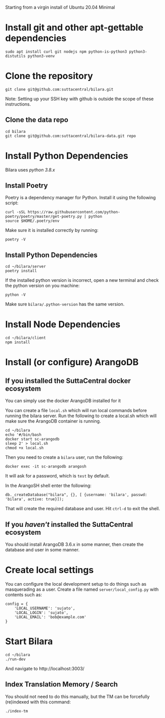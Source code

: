 Starting from a virgin install of Ubuntu 20.04 Minimal

# Install git and other apt-gettable dependencies

```
sudo apt install curl git nodejs npm python-is-python3 python3-distutils python3-venv

```

# Clone the repository

```
git clone git@github.com:suttacentral/bilara.git
```

Note: Setting up your SSH key with github is outside the scope of these instructions.

## Clone the data repo
```
cd bilara
git clone git@github.com:suttacentral/bilara-data.git repo

```

# Install Python Dependencies

Bilara uses *python 3.8.x*

## Install Poetry

Poetry is a dependency manager for Python. Install it using the following script:

```
curl -sSL https://raw.githubusercontent.com/python-poetry/poetry/master/get-poetry.py | python
source $HOME/.poetry/env
```

Make sure it is installed correctly by running:

```
poetry -V
```

## Install Python Dependencies

```
cd ~/bilara/server
poetry install
```

If the installed python version is incorrect, open a new terminal and check the python version on you machine:

```
python -V
```

Make sure `bilara/.python-version` has the same version.

# Install Node Dependencies

```
cd ~/bilara/client
npm install
```

# Install (or configure) ArangoDB

## If you installed the SuttaCentral docker ecosystem 

You can simply use the docker ArangoDB installed for it

You can create a file `local.sh` which will run local commands before running the bilara server. Run the following to create a local.sh which will make sure the ArangoDB container is running.

```
cd ~/bilara
echo '#/bin/bash
docker start sc-arangodb
sleep 2' > local.sh
chmod +x local.sh
```

Then you need to create a `bilara` user, run the following:

```
docker exec -it sc-arangodb arangosh
```

It will ask for a password, which is `test` by default.

In the ArangoSH shell enter the following:
```
db._createDatabase("bilara", {}, [ {username: 'bilara', passwd: 'bilara', active: true}]);
```

That will create the required database and user. Hit `ctrl-d` to exit the shell.

## If you *haven't* installed the SuttaCentral ecosystem

You should install ArangoDB 3.6.x in some manner, then create the database and user in some manner.

# Create local settings

You can configure the local development setup to do things such as masquerading as a user. Create a file named `server/local_config.py` with contents such as:
```
config = {
    'LOCAL_USERNAME': 'sujato',
    'LOCAL_LOGIN': 'sujato',
    'LOCAL_EMAIL': 'bob@example.com'
}
```

# Start Bilara

```
cd ~/bilara
./run-dev
```

And navigate to http://localhost:3003/

## Index Translation Memory / Search

You should not need to do this manually, but the TM can be forcefully (re)indexed with this command:

```
./index-tm
```

